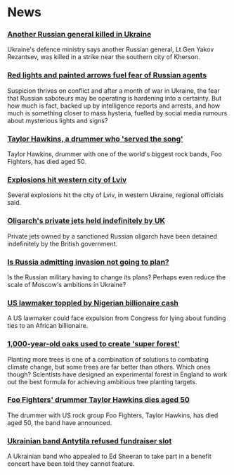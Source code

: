 # News
### [Another Russian general killed in Ukraine](https://www.bbc.com/news/world-europe-60807538)
Ukraine's defence ministry says another Russian general, Lt Gen Yakov Rezantsev, was killed in a strike near the southern city of Kherson. 
### [Red lights and painted arrows fuel fear of Russian agents](https://www.bbc.com/news/world-60879945)
Suspicion thrives on conflict and after a month of war in Ukraine, the fear that Russian saboteurs may be operating is hardening into a certainty. But how much is fact, backed up by intelligence reports and arrests, and how much is something closer to mass hysteria, fuelled by social media rumours about mysterious lights and signs?
### [Taylor Hawkins, a drummer who 'served the song'](https://www.bbc.com/news/in-pictures-60885675)
Taylor Hawkins, drummer with one of the world's biggest rock bands, Foo Fighters, has died aged 50.
### [Explosions hit western city of Lviv](https://www.bbc.com/news/world-europe-60887974)
Several explosions hit the city of Lviv, in western Ukraine, regional officials said.
### [Oligarch's private jets held indefinitely by UK](https://www.bbc.com/news/uk-60886181)
Private jets owned by a sanctioned Russian oligarch have been detained indefinitely by the British government. 
### [Is Russia admitting invasion not going to plan?](https://www.bbc.com/news/world-europe-60882156)
Is the Russian military having to change its plans? Perhaps even reduce the scale of Moscow's ambitions in Ukraine?
### [US lawmaker toppled by Nigerian billionaire cash](https://www.bbc.com/news/world-us-canada-60876857)
A US lawmaker could face expulsion from Congress for lying about funding ties to an African billionaire.
### [1,000-year-old oaks used to create 'super forest'](https://www.bbc.com/news/science-environment-60617810)
Planting more trees is one of a combination of solutions to combating climate change, but some trees are far better than others. Which ones though? ​​Scientists have designed an experimental forest in England to work out the best formula for achieving ambitious tree planting targets.
### [Foo Fighters' drummer Taylor Hawkins dies aged 50](https://www.bbc.com/news/entertainment-arts-60884259)
The drummer with US rock group Foo Fighters, Taylor Hawkins, has died aged 50, the band have announced.
### [Ukrainian band Antytila refused fundraiser slot](https://www.bbc.com/news/uk-england-birmingham-60885635)
A Ukrainian band who appealed to Ed Sheeran to take part in a benefit concert have been told they cannot feature.
